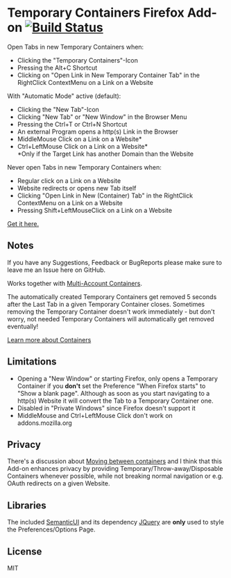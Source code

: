 # Temporary Containers Firefox Add-on [![Build Status](https://travis-ci.org/stoically/firefox-add-on-temporary-containers.svg?branch=master)](https://travis-ci.org/stoically/firefox-add-on-temporary-containers)

Open Tabs in new Temporary Containers when:
* Clicking the "Temporary Containers"-Icon
* Pressing the Alt+C Shortcut
* Clicking on "Open Link in New Temporary Container Tab" in the RightClick ContextMenu on a Link on a Website

With "Automatic Mode" active (default):
* Clicking the "New Tab"-Icon
* Clicking "New Tab" or "New Window" in the Browser Menu
* Pressing the Ctrl+T or Ctrl+N Shortcut
* An external Program opens a http(s) Link in the Browser
* MiddleMouse Click on a Link on a Website*
* Ctrl+LeftMouse Click on a Link on a Website*  
  \*Only if the Target Link has another Domain than the Website

Never open Tabs in new Temporary Containers when:
* Regular click on a Link on a Website
* Website redirects or opens new Tab itself
* Clicking "Open Link in New (Container) Tab" in the RightClick ContextMenu on a Link on a Website
* Pressing Shift+LeftMouseClick on a Link on a Website

[Get it here.](https://addons.mozilla.org/en-US/firefox/addon/temporary-containers/)

## Notes
If you have any Suggestions, Feedback or BugReports please make sure to leave me an Issue here on GitHub.

Works together with [Multi-Account Containers](https://github.com/mozilla/multi-account-containers).

The automatically created Temporary Containers get removed 5 seconds after the Last Tab in a given Temporary Container closes. Sometimes removing the Temporary Container doesn't work immediately - but don't worry, not needed Temporary Containers will automatically get removed eventually!

[Learn more about Containers](https://addons.mozilla.org/en-US/firefox/addon/multi-account-containers/)


## Limitations
* Opening a "New Window" or starting Firefox, only opens a Temporary Container if you <strong>don't</strong> set the Preference "When Firefox starts" to "Show a blank page". Although as soon as you start navigating to a http(s) Website it will convert the Tab to a Temporary Container one.
* Disabled in "Private Windows" since Firefox doesn't support it
* MiddleMouse and Ctrl+LeftMouse Click don't work on addons.mozilla.org


## Privacy
There's a discussion about [Moving between containers](https://github.com/mozilla/multi-account-containers/wiki/Moving-between-containers) and I think that this Add-on enhances privacy by providing Temporary/Throw-away/Disposable Containers whenever possible, while not breaking normal navigation or e.g. OAuth redirects on a given Website.


## Libraries
The included [SemanticUI](https://semantic-ui.com/) and its dependency [JQuery](https://jquery.com/) are **only** used to style the Preferences/Options Page.


## License

MIT
